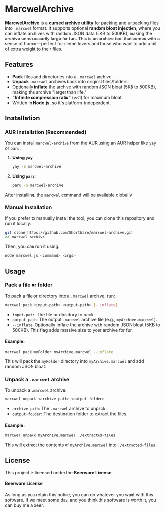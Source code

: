 # MarcwelArchive

**MarcwelArchive** is a **cursed archive utility** for packing and unpacking files into `.marcwel` format. It supports optional **random bloat injection**, where you can inflate archives with random JSON data (5KB to 500KB), making the archive unnecessarily large for fun. This is an archive tool that comes with a sense of humor—perfect for meme lovers and those who want to add a bit of extra weight to their files.

## Features

- **Pack** files and directories into a `.marcwel` archive.
- **Unpack** `.marcwel` archives back into original files/folders.
- Optionally **inflate** the archive with random JSON bloat (5KB to 500KB), making the archive "larger than life."
- **"Infinite compression ratio"** (∞:1) for maximum bloat.
- Written in **Node.js**, so it's platform-independent.

## Installation

### AUR Installation (Recommended)

You can install `marcwel-archive` from the AUR using an AUR helper like `yay` or `paru`.

1. **Using `yay`:**

   ```bash
   yay -S marcwel-archive
   ```

2. **Using `paru`:**

   ```bash
   paru -S marcwel-archive
   ```

After installing, the `marcwel` command will be available globally.

### Manual Installation

If you prefer to manually install the tool, you can clone this repository and run it locally.

```bash
git clone https://github.com/ShortWare/marcwel-archive.git
cd marcwel-archive
```

Then, you can run it using:

```bash
node marcwel.js <command> <args>
```

## Usage

### Pack a file or folder

To pack a file or directory into a `.marcwel` archive, run:

```bash
marcwel pack <input-path> <output-path> [--inflate]
```

- `input-path`: The file or directory to pack.
- `output-path`: The output `.marcwel` archive file (e.g., `myArchive.marcwel`).
- `--inflate`: Optionally inflate the archive with random JSON bloat (5KB to 500KB). This flag adds massive size to your archive for fun.

#### Example:

```bash
marcwel pack myFolder myArchive.marcwel --inflate
```

This will pack the `myFolder` directory into `myArchive.marcwel` and add random JSON bloat.

### Unpack a `.marcwel` archive

To unpack a `.marcwel` archive:

```bash
marcwel unpack <archive-path> <output-folder>
```

- `archive-path`: The `.marcwel` archive to unpack.
- `output-folder`: The destination folder to extract the files.

#### Example:

```bash
marcwel unpack myArchive.marcwel ./extracted-files
```

This will extract the contents of `myArchive.marcwel` into `./extracted-files`.

## License

This project is licensed under the **Beerware License**.

#### Beerware License

As long as you retain this notice, you can do whatever you want with this software.
If we meet some day, and you think this software is worth it, you can buy me a beer.
